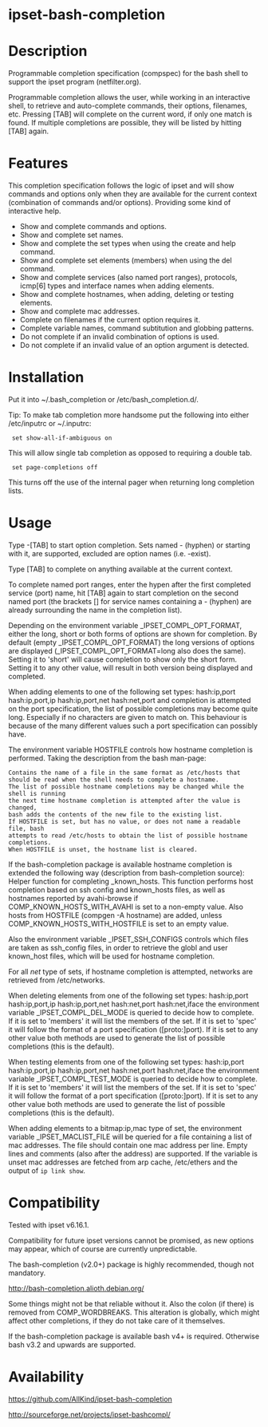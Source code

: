 ipset-bash-completion
=====================

Description
===========

Programmable completion specification (compspec) for the bash shell
to support the ipset program (netfilter.org).


Programmable completion allows the user, while working in an interactive shell,
to retrieve and auto-complete commands, their options, filenames, etc.
Pressing [TAB] will complete on the current word, if only one match is found.
If multiple completions are possible, they will be listed by hitting [TAB] again.


Features
========

This completion specification follows the logic of ipset and
 will show commands and options only when they are available for the current context
(combination of commands and/or options).
Providing some kind of interactive help.

- Show and complete commands and options.
- Show and complete set names.
- Show and complete the set types when using the create and help command.
- Show and complete set elements (members) when using the del command.
- Show and complete services (also named port ranges), protocols,
icmp[6] types and interface names when adding elements.
- Show and complete hostnames, when adding, deleting or testing elements.
- Show and complete mac addresses.
- Complete on filenames if the current option requires it.
- Complete variable names, command subtitution and globbing patterns.
- Do not complete if an invalid combination of options is used.
- Do not complete if an invalid value of an option argument is detected.


Installation
============

Put it into ~/.bash_completion or /etc/bash_completion.d/.

Tip:
To make tab completion more handsome put the following into either
/etc/inputrc or ~/.inputrc:

     set show-all-if-ambiguous on

This will allow single tab completion as opposed to requiring a double tab.

     set page-completions off

This turns off the use of the internal pager when returning long completion lists.


Usage
=====

Type -[TAB] to start option completion.
Sets named - (hyphen) or starting with it, are supported,
excluded are option names (i.e. -exist).

Type [TAB] to complete on anything available at the current context.

To complete named port ranges, enter the hypen after the first completed service (port) name,
hit [TAB] again to start completion on the second named port (the brackets [] for service names
containing a - (hyphen) are already surrounding the name in the completion list).

Depending on the environment variable _IPSET_COMPL_OPT_FORMAT,
either the long, short or both forms of options are shown for completion.
By default (empty _IPSET_COMPL_OPT_FORMAT) the long versions of options
are displayed (_IPSET_COMPL_OPT_FORMAT=long also does the same).
Setting it to 'short' will cause completion to show only the short form.
Setting it to any other value, will result in both version being displayed and completed.

When adding elements to one of the following set types:
hash:ip,port hash:ip,port,ip hash:ip,port,net hash:net,port
and completion is attempted on the port specification,
the list of possible completions may become quite long.
Especially if no characters are given to match on.
This behaviour is because of the many different
values such a port specification can possibly have.

The environment variable HOSTFILE controls how hostname completion is performed.
Taking the description from the bash man-page:

	Contains the name of a file in the same format as /etc/hosts that 
	should be read when the shell needs to complete a hostname.
	The list of possible hostname completions may be changed while the shell is running
	the next time hostname completion is attempted after the value is changed,
	bash adds the contents of the new file to the existing list.
	If HOSTFILE is set, but has no value, or does not name a readable file, bash
	attempts to read /etc/hosts to obtain the list of possible hostname completions.
	When HOSTFILE is unset, the hostname list is cleared.


If the bash-completion package is available hostname completion is extended
the following way (description from bash-completion source):
	Helper function for completing _known_hosts.
	This function performs host completion based on ssh config and known_hosts
	files, as well as hostnames reported by avahi-browse if
	COMP_KNOWN_HOSTS_WITH_AVAHI is set to a non-empty value.
	Also hosts from HOSTFILE (compgen -A hostname) are added, unless
	COMP_KNOWN_HOSTS_WITH_HOSTFILE is set to an empty value.


Also the environment variable _IPSET_SSH_CONFIGS controls which files are taken
as ssh_config files, in order to retrieve the globl and user known_host files,
which will be used for hostname completion.

For all *net* type of sets, if hostname completion is attempted,
networks are retrieved from /etc/networks.

When deleting elements from one of the following set types:
hash:ip,port hash:ip,port,ip hash:ip,port,net hash:net,port hash:net,iface
the environment variable _IPSET_COMPL_DEL_MODE is queried to decide how to complete.
If it is set to 'members' it will list the members of the set.
If it is set to 'spec' it will follow the format of a port specification ([proto:]port).
If it is set to any other value both methods are used to generate
the list of possible completions (this is the default).

When testing elements from one of the following set types:
hash:ip,port hash:ip,port,ip hash:ip,port,net hash:net,port hash:net,iface
the environment variable _IPSET_COMPL_TEST_MODE is queried to decide how to complete.
If it is set to 'members' it will list the members of the set.
If it is set to 'spec' it will follow the format of a port specification ([proto:]port).
If it is set to any other value both methods are used to generate
the list of possible completions (this is the default).

When adding elements to a bitmap:ip,mac type of set,
the environment variable _IPSET_MACLIST_FILE will be queried
for a file containing a list of mac addresses.
The file should contain one mac address per line.
Empty lines and comments (also after the address) are supported.
If the variable is unset mac addresses are fetched from arp cache,
/etc/ethers and the output of `ip link show`.


Compatibility
=============

Tested with ipset v6.16.1.

Compatibility for future ipset versions cannot be promised, as new options may appear, 
which of course are currently unpredictable.

The bash-completion (v2.0+) package is highly recommended, though not mandatory.

http://bash-completion.alioth.debian.org/

Some things might not be that reliable without it.
Also the colon (if there) is removed from COMP_WORDBREAKS.
This alteration is globally, which might affect other completions,
if they do not take care of it themselves.

If the bash-completion package is available bash v4+ is required.
Otherwise bash v3.2 and upwards are supported.


Availability
============

https://github.com/AllKind/ipset-bash-completion

http://sourceforge.net/projects/ipset-bashcompl/
